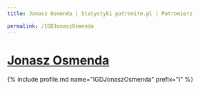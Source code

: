 ```yaml
---
title: Jonasz Osmenda | Statystyki patronite.pl | Patromierz

permalink: /IGDJonaszOsmenda
---
```


# [Jonasz Osmenda](https://patronite.pl/IGDJonaszOsmenda)

{% include profile.md name="IGDJonaszOsmenda" prefix="i" %}
